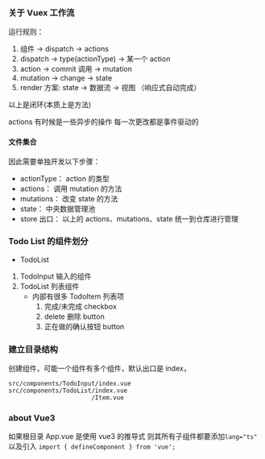 ### 关于 Vuex 工作流

运行规则：

1. 组件 -> dispatch -> actions
2. dispatch -> type(actionType) -> 某一个 action
3. action -> commit 调用 -> mutation
4. mutation -> change -> state
5. render 方案: state -> 数据流 -> 视图 （响应式自动完成）

以上是闭环(本质上是方法)

actions 有时候是一些异步的操作
每一次更改都是事件驱动的

#### 文件集合

因此需要单独开发以下步骤：

- actionType： action 的类型
- actions： 调用 mutation 的方法
- mutations： 改变 state 的方法
- state： 中央数据管理池
- store 出口： 以上的 actions、mutations、state 统一到仓库进行管理

### Todo List 的组件划分

- TodoList

1.  TodoInput 输入的组件
2.  TodoList 列表组件
    - 内部有很多 TodoItem 列表项
      1. 完成/未完成 checkbox
      2. delete 删除 button
      3. 正在做的确认按钮 button

### 建立目录结构

创建组件，可能一个组件有多个组件，默认出口是 index，

```shell
src/components/TodoInput/index.vue
src/components/TodoList/index.vue
                       /Item.vue

```

### about Vue3

如果根目录 App.vue 是使用 vue3 的推导式 则其所有子组件都要添加`lang="ts"` 以及引入 `import { defineComponent } from 'vue';`
